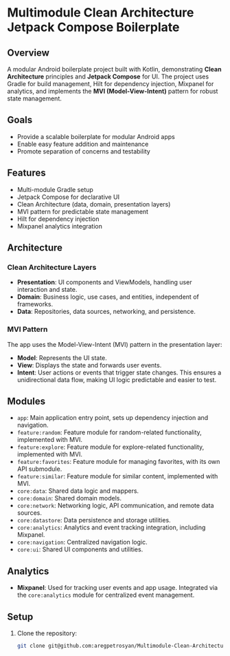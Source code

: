 # Multimodule Clean Architecture Jetpack Compose Boilerplate

## Overview

A modular Android boilerplate project built with Kotlin, demonstrating **Clean Architecture** principles and **Jetpack
Compose** for UI. The project uses Gradle for build management, Hilt for dependency injection, Mixpanel for analytics, and
implements the **MVI (Model-View-Intent)** pattern for robust state management.

## Goals
- Provide a scalable boilerplate for modular Android apps
- Enable easy feature addition and maintenance
- Promote separation of concerns and testability

## Features
- Multi-module Gradle setup
- Jetpack Compose for declarative UI
- Clean Architecture (data, domain, presentation layers)
- MVI pattern for predictable state management
- Hilt for dependency injection
- Mixpanel analytics integration

## Architecture

### Clean Architecture Layers
- **Presentation**: UI components and ViewModels, handling user interaction and state.
- **Domain**: Business logic, use cases, and entities, independent of frameworks.
- **Data**: Repositories, data sources, networking, and persistence.

### MVI Pattern
The app uses the Model-View-Intent (MVI) pattern in the presentation layer:
- **Model**: Represents the UI state.
- **View**: Displays the state and forwards user events.
- **Intent**: User actions or events that trigger state changes.
  This ensures a unidirectional data flow, making UI logic predictable and easier to test.

## Modules

* `app`: Main application entry point, sets up dependency injection and navigation.
* `feature:random`: Feature module for random-related functionality, implemented with MVI.
* `feature:explore`: Feature module for explore-related functionality, implemented with MVI.
* `feature:favorites`: Feature module for managing favorites, with its own API submodule.
* `feature:similar`: Feature module for similar content, implemented with MVI.
* `core:data`: Shared data logic and mappers.
* `core:domain`: Shared domain models.
* `core:network`: Networking logic, API communication, and remote data sources.
* `core:datastore`: Data persistence and storage utilities.
* `core:analytics`: Analytics and event tracking integration, including Mixpanel.
* `core:navigation`: Centralized navigation logic.
* `core:ui`: Shared UI components and utilities.

## Analytics

- **Mixpanel**: Used for tracking user events and app usage. Integrated via the `core:analytics` module for centralized event management.

## Setup

1. Clone the repository:
   ```sh
   git clone git@github.com:aregpetrosyan/Multimodule-Clean-Architecture-Jetpack-Compose.git